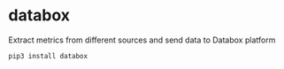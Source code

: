 # databox
Extract metrics from different sources and send data to Databox platform

```shell
pip3 install databox
```
